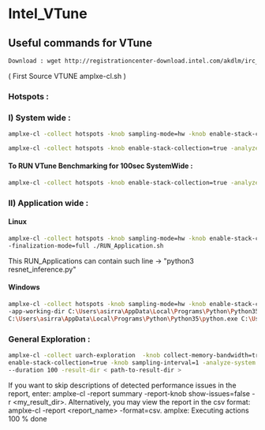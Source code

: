 # Intel_VTune

## Useful commands for VTune

```bash
Download : wget http://registrationcenter-download.intel.com/akdlm/irc_nas/tec/15214/vtune_amplifier_2019_update3.tar.gz
```

( First Source VTUNE amplxe-cl.sh ) 

### Hotspots :

### I) System wide :
```bash
amplxe-cl -collect hotspots -knob sampling-mode=hw -knob enable-stack-collection=true --duration unlimited -result-dir < path-to-result-dir > 
 ```
 ```bash
amplxe-cl -collect hotspots -knob enable-stack-collection=true -analyze-system -finalization-mode=full --duration unlimited -result-dir < path-to-result-dir >
 ```
#### To RUN VTune Benchmarking for 100sec SystemWide :
```bash
amplxe-cl -collect hotspots -knob enable-stack-collection=true -analyze-system -finalization-mode=full --duration 100 -result-dir < path-to-result-dir >
 ```

 ### II) Application wide : 

#### Linux 
```bash
amplxe-cl -collect hotspots -knob sampling-mode=hw -knob enable-stack-collection=true -analyze-system \
-finalization-mode=full ./RUN_Application.sh
```
This RUN_Applications can contain such line -> "python3 resnet_inference.py"

 #### Windows 
```bash
amplxe-cl -collect hotspots -knob sampling-mode=hw -knob enable-stack-collection=true -analyze-system -finalization-mode=full \
-app-working-dir C:\Users\asirra\AppData\Local\Programs\Python\Python35 -- \
C:\Users\asirra\AppData\Local\Programs\Python\Python35\python.exe C:\Users\asirra\Desktop\MayBeImp\resnet_inference.py
```
 ### General Exploration : 
 ```bash
amplxe-cl -collect uarch-exploration  -knob collect-memory-bandwidth=true -knob \
enable-stack-collection=true -knob sampling-interval=1 -analyze-system -finalization-mode=full\
--duration 100 -result-dir < path-to-result-dir >
```
If you want to skip descriptions of detected performance issues in the report,
enter: amplxe-cl -report summary -report-knob show-issues=false -r
<my_result_dir>. Alternatively, you may view the report in the csv format:
amplxe-cl -report <report_name> -format=csv.
amplxe: Executing actions 100 % done
